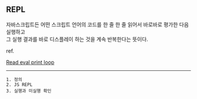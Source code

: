## REPL

자바스크립트든 어떤 스크립트 언어의 코드를 한 줄 한 줄 읽어서 바로바로 평가한 다음 실행하고<br />
그 실행 결과를 바로 디스플레이 하는 것을 계속 반복한다는 뜻이다.

ref.

[Read eval print loop](https://en.wikipedia.org/wiki/Read%E2%80%93eval%E2%80%93print_loop)

---

```
1. 정의
2. JS REPL
3. 실행과 미실행 확인
```
